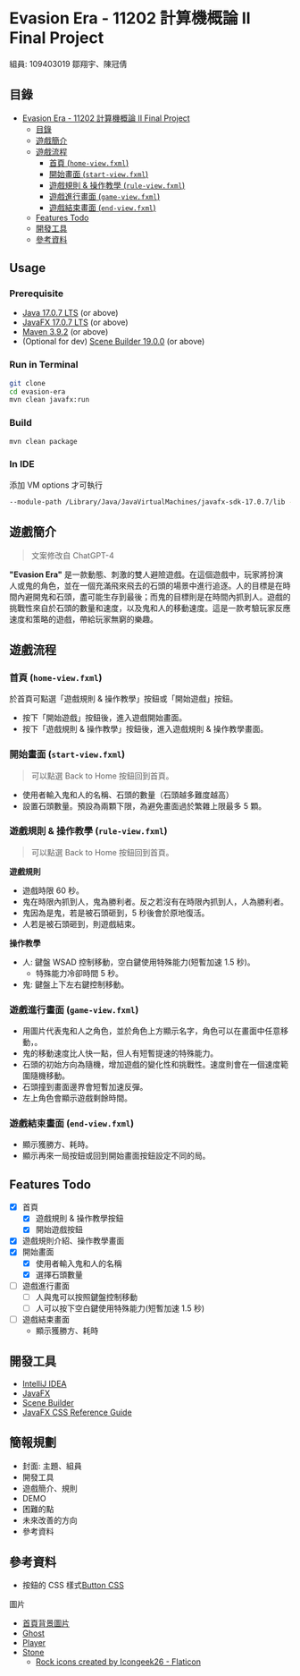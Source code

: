 # Evasion Era - 11202 計算機概論 II Final Project

組員: 109403019 鄒翔宇、陳冠倩

## 目錄

- [Evasion Era - 11202 計算機概論 II Final Project](#evasion-era---11202-計算機概論-ii-final-project)
  - [目錄](#目錄)
  - [遊戲簡介](#遊戲簡介)
  - [遊戲流程](#遊戲流程)
    - [首頁 (`home-view.fxml`)](#首頁-home-viewfxml)
    - [開始畫面 (`start-view.fxml`)](#開始畫面-start-viewfxml)
    - [遊戲規則 \& 操作教學 (`rule-view.fxml`)](#遊戲規則--操作教學-rule-viewfxml)
    - [遊戲進行畫面 (`game-view.fxml`)](#遊戲進行畫面-game-viewfxml)
    - [遊戲結束畫面 (`end-view.fxml`)](#遊戲結束畫面-end-viewfxml)
  - [Features Todo](#features-todo)
  - [開發工具](#開發工具)
  - [參考資料](#參考資料)

## Usage

### Prerequisite

- [Java 17.0.7 LTS](https://www.oracle.com/java/technologies/javase/jdk17-archive-downloads.html) (or above)
- [JavaFX 17.0.7 LTS](https://gluonhq.com/products/javafx/) (or above)
- [Maven 3.9.2](https://maven.apache.org/download.cgi) (or above)
- (Optional for dev) [Scene Builder 19.0.0](https://gluonhq.com/products/scene-builder/#download) (or above)
### Run in Terminal

```bash
git clone 
cd evasion-era
mvn clean javafx:run
```

### Build

```bash
mvn clean package
```

### In IDE

添加  VM options 才可執行

```bash
--module-path /Library/Java/JavaVirtualMachines/javafx-sdk-17.0.7/lib --add-modules javafx.controls,javafx.fxml
```

## 遊戲簡介

> 文案修改自 ChatGPT-4

**"Evasion Era"** 是一款動態、刺激的雙人避險遊戲。在這個遊戲中，玩家將扮演人或鬼的角色，並在一個充滿飛來飛去的石頭的場景中進行追逐。人的目標是在時間內避開鬼和石頭，盡可能生存到最後；而鬼的目標則是在時間內抓到人。遊戲的挑戰性來自於石頭的數量和速度，以及鬼和人的移動速度。這是一款考驗玩家反應速度和策略的遊戲，帶給玩家無窮的樂趣。

## 遊戲流程

### 首頁 (`home-view.fxml`)

於首頁可點選「遊戲規則 & 操作教學」按鈕或「開始遊戲」按鈕。

- 按下「開始遊戲」按鈕後，進入遊戲開始畫面。
- 按下「遊戲規則 & 操作教學」按鈕後，進入遊戲規則 & 操作教學畫面。

### 開始畫面 (`start-view.fxml`)

> 可以點選 Back to Home 按鈕回到首頁。

- 使用者輸入鬼和人的名稱、石頭的數量（石頭越多難度越高）
- 設置石頭數量。預設為兩顆下限，為避免畫面過於繁雜上限最多 5 顆。

### 遊戲規則 & 操作教學 (`rule-view.fxml`)

> 可以點選 Back to Home 按鈕回到首頁。

**遊戲規則**

- 遊戲時限 60 秒。
- 鬼在時限內抓到人，鬼為勝利者。反之若沒有在時限內抓到人，人為勝利者。
- 鬼因為是鬼，若是被石頭砸到，5 秒後會於原地復活。
- 人若是被石頭砸到，則遊戲結束。

**操作教學**

- 人: 鍵盤 WSAD 控制移動，空白鍵使用特殊能力(短暫加速 1.5 秒)。
  - 特殊能力冷卻時間 5 秒。
- 鬼: 鍵盤上下左右鍵控制移動。

### 遊戲進行畫面 (`game-view.fxml`)

- 用圖片代表鬼和人之角色，並於角色上方顯示名字，角色可以在畫面中任意移動，。
- 鬼的移動速度比人快一點，但人有短暫提速的特殊能力。
- 石頭的初始方向為隨機，增加遊戲的變化性和挑戰性。速度則會在一個速度範圍隨機移動。
- 石頭撞到畫面邊界會短暫加速反彈。
- 左上角色會顯示遊戲剩餘時間。

### 遊戲結束畫面 (`end-view.fxml`)

- 顯示獲勝方、耗時。
- 顯示再來一局按鈕或回到開始畫面按鈕設定不同的局。

## Features Todo

- [x] 首頁
  - [x] 遊戲規則 & 操作教學按鈕
  - [x] 開始遊戲按鈕
- [x] 遊戲規則介紹、操作教學畫面
- [x] 開始畫面
  - [x] 使用者輸入鬼和人的名稱
  - [x] 選擇石頭數量
- [ ] 遊戲進行畫面
  - [ ] 人與鬼可以按照鍵盤控制移動
  - [ ] 人可以按下空白鍵使用特殊能力(短暫加速 1.5 秒)
- [ ] 遊戲結束畫面
  - 顯示獲勝方、耗時

## 開發工具

- [IntelliJ IDEA](https://www.jetbrains.com/idea/)
- [JavaFX](https://openjfx.io/)
- [Scene Builder](https://gluonhq.com/products/scene-builder/)
- [JavaFX CSS Reference Guide](https://openjfx.io/javadoc/16/javafx.graphics/javafx/scene/doc-files/cssref.html)

## 簡報規劃

- 封面: 主題、組員
- 開發工具
- 遊戲簡介、規則
- DEMO
- 困難的點
- 未來改善的方向
- 參考資料

## 參考資料

- 按鈕的 CSS 樣式[Button CSS](http://fxexperience.com/2011/12/styling-fx-buttons-with-css/)

圖片

- [首頁背景圖片](https://unsplash.com/photos/I0oihJbNSIc)
- [Ghost](https://www.clipartmax.com/max/m2H7K9m2G6m2m2N4/)
- [Player](https://www.pngegg.com/en/png-bnfyu/download)
- [Stone]()
  - <a href="https://www.flaticon.com/free-icons/rock" title="rock icons">Rock icons created by Icongeek26 - Flaticon</a>